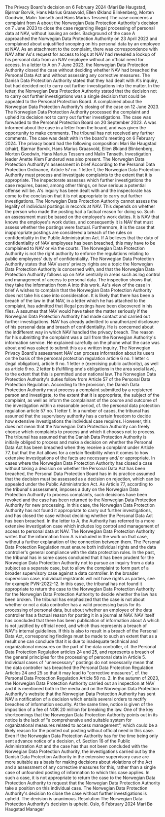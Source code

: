 The Privacy Board's decision on 6 February 2024 (Mari Bø Haugstad, Bjørnar Borvik, Hans Marius Graasvold, Ellen Økland Blinkenberg, Morten Goodwin, Malin Tønseth and Hans Marius Tessem)
The case concerns a complaint from A about the Norwegian Data Protection Authority's decision on 7 June 2023 to close the case regarding illegal processing of personal data at NAV, without issuing an order.
Background of the case
A approached the Norwegian Data Protection Authority on 23 April 2023 and complained about unjustified snooping on his personal data by an employee at NAV. As an attachment to the complaint, there was correspondence with NAV after As's request for access to logs at NAV had revealed a lookup of his personal data from an NAV employee without an official need for access.
In a letter to A on 7 June 2023, the Norwegian Data Protection Authority closed the case without deciding whether NAV had breached the Personal Data Act and without assessing any corrective measures. The Danish Data Protection Authority stated that they had dealt with A's inquiry, but had decided not to carry out further investigations into the matter. In the letter, the Norwegian Data Protection Authority stated that the decision not to carry out further investigations was a single decision that could be appealed to the Personal Protection Board.
A complained about the Norwegian Data Protection Authority's closing of the case on 12 June 2023.
The Norwegian Data Protection Authority processed the complaint and upheld its decision not to carry out further investigations.
The case was forwarded to the Personal Protection Board on 20 September 2023. A was informed about the case in a letter from the board, and was given the opportunity to make comments. The tribunal has not received any further comments.
The case was dealt with in the board's meeting on 6 February 2024. The privacy board had the following composition: Mari Bø Haugstad (chair), Bjørnar Borvik, Hans Marius Graasvold, Ellen Økland Blinkenberg, Morten Goodwin, Hans Marius Tessem and Malin Tønseth. Investigation leader Anette Klem Funderud was also present.
The Norwegian Data Protection Authority's assessment in brief
According to the Personal Data Protection Ordinance, Article 57 no. 1 letter f, the Norwegian Data Protection Authority must process and investigate complaints to the extent that it is appropriate. The inspectorate assesses which further investigations the case requires, based, among other things, on how serious a potential offense will be.
A's inquiry has been dealt with and the inspectorate has come to the conclusion that it is not appropriate to carry out further investigations.
The Norwegian Data Protection Authority cannot assess the legality of individual postings in records at NAV. This depends on whether the person who made the posting had a factual reason for doing so. Such an assessment must be based on the employee's work duties. It is NAV that knows the employee's work duties, and consequently it is NAV that must assess whether the postings were factual. Furthermore, it is the case that inappropriate postings are considered a breach of the rules on confidentiality in the Public Administration Act. If A believes that the duty of confidentiality of NAV employees has been breached, this may have to be complained to NAV or via the courts. The Norwegian Data Protection Authority is not the right authority to enforce the regulations relating to public employees' duty of confidentiality.
The Norwegian Data Protection Authority states that NAV users' privacy rights are a topic the Norwegian Data Protection Authority is concerned with, and that the Norwegian Data Protection Authority follows up on NAV centrally in areas such as log control and management of access to personal data. The inspection shows that they take the information from A into this work.
As's view of the case in brief
A wishes to complain that the Norwegian Data Protection Authority does not take his case into consideration.
It is likely that there has been a breach of the law in that NAV, in a letter which he has attached to the complaint, has admitted that illegal postings have been discovered in his files.
A assumes that NAV would have taken the matter seriously if the Norwegian Data Protection Authority had made contact and carried out further investigations.
NAV has already admitted to unauthorized disclosure of his personal data and breach of confidentiality. He is concerned about the indifferent way in which NAV handled the privacy breach.
The reason for his submitting the complaint was a call from the Norwegian Authority's information service. He explained carefully on the phone what the case was about and was asked to submit this as a written inquiry.
The Norwegian Privacy Board's assessment
NAV can process information about its users on the basis of the personal protection regulation article 6 no. 1 letter c (legal obligation), article 6 no. 1 letter e (exercising public authority), as well as article 9 no. 2 letter b (fulfilling one's obligations in the area social law), to the extent that this is permitted under national law.
The Norwegian Data Protection Authority's duties follow from Article 57 of the Personal Data Protection Regulation. According to the provision, the Danish Data Protection Authority must process a complaint submitted by a registered person and investigate, to the extent that it is appropriate, the subject of the complaint, as well as inform the complainant of the course and outcome of the investigation within a reasonable period, cf. the personal data protection regulation article 57 no. 1 letter f.
In a number of cases, the tribunal has assumed that the supervisory authority has a certain freedom to decide how extensive investigations the individual case requires. However, this does not mean that the Norwegian Data Protection Authority can freely choose which complaints to process and which it chooses not to process. The tribunal has assumed that the Danish Data Protection Authority is initially obliged to process and make a decision on whether the Personal Data Act has been breached when they receive a complaint under Article 77, but that the Act allows for a certain flexibility when it comes to how extensive investigations of the facts are necessary and/ or appropriate.
In cases where the Norwegian Data Protection Authority has closed a case without taking a decision on whether the Personal Data Act has been breached, the Personal Data Protection Board has in its practice assumed that the decision must be assessed as a decision on rejection, which can be appealed under the Public Administration Act. As Article 77, according to the tribunal's assessment, imposes a duty on the Norwegian Data Protection Authority to process complaints, such decisions have been revoked and the case has been returned to the Norwegian Data Protection Authority for new processing.
In this case, the Norwegian Data Protection Authority has not found it appropriate to carry out further investigations, and has closed the case without deciding whether the Personal Data Act has been breached. In the letter to A, the Authority has referred to a more extensive investigation case which includes log control and management of access to personal data at NAV. The Norwegian Data Protection Authority writes that the information from A is included in the work on that case, without a further explanation of the connection between them.
The Personal Data Protection Regulation must ensure both individual rights and the data controller's general compliance with the data protection rules. In the past, the tribunal has in some cases concluded that it has been prudent for the Norwegian Data Protection Authority not to pursue an inquiry from a data subject as a separate case, but to allow the complaint to form part of a broader supervisory case against a data controller. In the broader supervision case, individual registrants will not have rights as parties, see for example PVN-2022-12.
In this case, the tribunal has not found it appropriate to return the case to the Norwegian Data Protection Authority for the Norwegian Data Protection Authority to decide whether the law has been broken. The tribunal has emphasized that the case is not about whether or not a data controller has a valid processing basis for its processing of personal data, but about whether an employee of the data controller has a factual reason for posting it in a journal at NAV.
NAV itself has concluded that there has been publication of information about A which is not justified by official need, and which thus represents a breach of NAV's internal guidelines. If this is also to result in a breach of the Personal Data Act, corresponding findings must be made to such an extent that as a result one can conclude that it is due to inadequate technical and organizational measures on the part of the data controller, cf. the Personal Data Protection Regulation articles 24 and 25, and represents a breach of the general principles for the processing of personal data in Article 5. Individual cases of "unnecessary" postings do not necessarily mean that the data controller has breached the Personal Data Protection Regulation Articles 24 and 25 so that it may lead to "corrective measures", cf. the Personal Data Protection Regulation Article 58 no. 2.
In the autumn of 2023, the Norwegian Data Protection Authority carried out an inspection at NAV and it is mentioned both in the media and on the Norwegian Data Protection Authority's website that the Norwegian Data Protection Authority has sent NAV a notification of a decision which entails several orders to rectify breaches of information security. At the same time, notice is given of the imposition of a fee of NOK 20 million for breaking the law. One of the key shortcomings that the Norwegian Data Protection Authority points out in its notice is the lack of "a comprehensive and suitable system for organizational measures related to access management", which could be a likely reason for the pointed out posting without official need in this case.
Even if the Norwegian Data Protection Authority has for the time being only sent advance notice of a decision, cf. Section 16 of the Public Administration Act and the case has thus not been concluded with the Norwegian Data Protection Authority, the investigations carried out by the Danish Data Protection Authority in the extensive supervisory case are more suitable as a basis for making decisions about violations of the Act and a assessment of any corrective measures for this, rather than a single case of unfounded posting of information to which this case applies. In such a case, it is not appropriate to return the case to the Norwegian Data Protection Authority to request that the Norwegian Data Protection Authority take a position on this individual case.
The Norwegian Data Protection Authority's decision to close the case without further investigations is upheld.
The decision is unanimous.
Resolution
The Norwegian Data Protection Authority's decision is upheld.
Oslo, 6 February 2024
Mari Bø Haugstad
Manager
